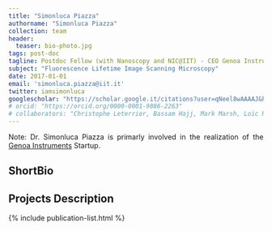 ```yaml
---
title: "Simonluca Piazza"
authorname: "Simonluca Piazza"
collection: team
header:
  teaser: bio-photo.jpg
tags: post-doc
tagline: Postdoc Fellow (with Nanoscopy and NIC@IIT) - CEO Genoa Instruments
subject: "Fluorescence Lifetime Image Scanning Microscopy"
date: 2017-01-01
email: 'simonluca.piazza@iit.it'
twitter: iamsimonluca
googlescholar: "https://scholar.google.it/citations?user=qNeel8wAAAAJ&hl=it"
# orcid: "https://orcid.org/0000-0001-9886-2263"
# collaborators: "Christophe Leterrier, Bassam Hajj, Mark Marsh, Loïc Royer, Joe Grove"
---
```


<p align= "justify">
Note: Dr. Simonluca Piazza is primarly involved in the realization of the <a href="https://www.genoainstruments.com">Genoa Instruments</a> Startup. 
  
<h2>ShortBio</h2>
<!--- Text --->

<h2>Projects Description</h2>
<!--- Text --->

<!---{% include author-research-themes.html %}--->
<!---{% include team-member-collaborators.html %}--->
{% include publication-list.html %}

